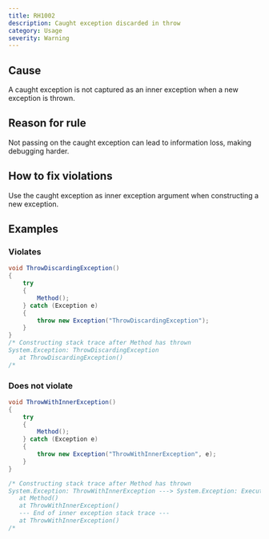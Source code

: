 ```yaml
---
title: RH1002
description: Caught exception discarded in throw
category: Usage
severity: Warning
---
```


## Cause

A caught exception is not captured as an inner exception when a new exception is thrown.

## Reason for rule

Not passing on the caught exception can lead to information loss, making debugging harder.

## How to fix violations

Use the caught exception as inner exception argument when constructing a new exception.

## Examples

### Violates

```csharp
void ThrowDiscardingException()
{
	try 
	{	
		Method();
	} catch (Exception e)
	{
		throw new Exception("ThrowDiscardingException");
	}
}
/* Constructing stack trace after Method has thrown
System.Exception: ThrowDiscardingException
   at ThrowDiscardingException()   
/*
```

### Does not violate

```csharp
void ThrowWithInnerException()
{
	try
	{
		Method();
	} catch (Exception e)
	{
		throw new Exception("ThrowWithInnerException", e);
	}
}

/* Constructing stack trace after Method has thrown
System.Exception: ThrowWithInnerException ---> System.Exception: Executing Method
   at Method()
   at ThrowWithInnerException()
   --- End of inner exception stack trace ---
   at ThrowWithInnerException()   
/*
```

